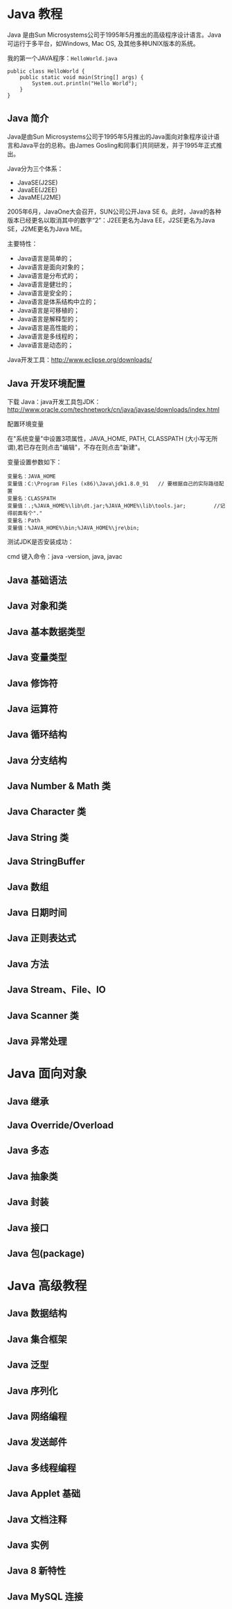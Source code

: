 # Java 教程 #
Java 是由Sun Microsystems公司于1995年5月推出的高级程序设计语言。Java可运行于多平台，如Windows, Mac OS, 及其他多种UNIX版本的系统。

我的第一个JAVA程序：`HelloWorld.java`

	public class HelloWorld {
		public static void main(String[] args) {
			System.out.println("Hello World");
		}
	}

## Java 简介 ##
Java是由Sun Microsystems公司于1995年5月推出的Java面向对象程序设计语言和Java平台的总称。由James Gosling和同事们共同研发，并于1995年正式推出。

Java分为三个体系：

- JavaSE(J2SE)
- JavaEE(J2EE)
- JavaME(J2ME)

2005年6月，JavaOne大会召开，SUN公司公开Java SE 6。此时，Java的各种版本已经更名以取消其中的数字“2”：J2EE更名为Java EE，J2SE更名为Java SE，J2ME更名为Java ME。

主要特性：

- Java语言是简单的；
- Java语言是面向对象的；
- Java语言是分布式的；
- Java语言是健壮的；
- Java语言是安全的；
- Java语言是体系结构中立的；
- Java语言是可移植的；
- Java语言是解释型的；
- Java语言是高性能的；
- Java语言是多线程的；
- Java语言是动态的；

Java开发工具：http://www.eclipse.org/downloads/

## Java 开发环境配置 ##
下载 Java：java开发工具包JDK：http://www.oracle.com/technetwork/cn/java/javase/downloads/index.html

配置环境变量

在"系统变量"中设置3项属性，JAVA_HOME, PATH, CLASSPATH (大小写无所谓),若已存在则点击"编辑"，不存在则点击"新建"。

变量设置参数如下：

	变量名：JAVA_HOME
	变量值：C:\Program Files (x86)\Java\jdk1.8.0_91   // 要根据自己的实际路径配置
	变量名：CLASSPATH
	变量值：.;%JAVA_HOME%\lib\dt.jar;%JAVA_HOME%\lib\tools.jar;         //记得前面有个"."
	变量名：Path
	变量值：%JAVA_HOME%\bin;%JAVA_HOME%\jre\bin;

测试JDK是否安装成功：

cmd 键入命令：java -version, java, javac

## Java 基础语法 ##



## Java 对象和类 ##



## Java 基本数据类型 ##



## Java 变量类型 ##



## Java 修饰符 ##



## Java 运算符 ##



## Java 循环结构 ##



## Java 分支结构 ##



## Java Number & Math 类 ##



## Java Character 类 ##



## Java String 类 ##



## Java StringBuffer ##



## Java 数组 ##



## Java 日期时间 ##



## Java 正则表达式 ##



## Java 方法 ##



## Java Stream、File、IO ##



## Java Scanner 类 ##



## Java 异常处理 ##



# Java 面向对象 #
## Java 继承 ##



## Java Override/Overload ##



## Java 多态 ##



## Java 抽象类 ##



## Java 封装 ##



## Java 接口 ##



## Java 包(package) ##



# Java 高级教程 #
## Java 数据结构 ##



## Java 集合框架 ##



## Java 泛型 ##



## Java 序列化 ##



## Java 网络编程 ##



## Java 发送邮件 ##



## Java 多线程编程 ##



## Java Applet 基础 ##



## Java 文档注释 ##



## Java 实例 ##



## Java 8 新特性 ##



## Java MySQL 连接 ##


